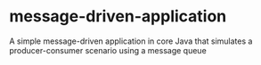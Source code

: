 # message-driven-application
A simple message-driven application in core Java that simulates a producer-consumer scenario using a message queue
